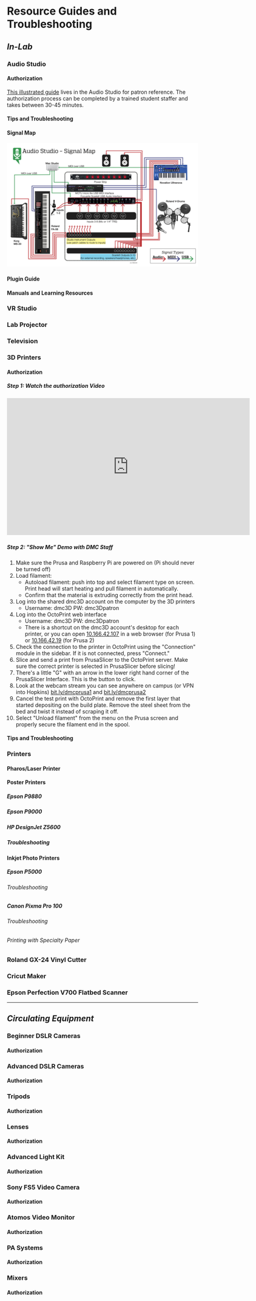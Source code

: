 # Resource Guides and Troubleshooting

## *In-Lab*

### Audio Studio
#### Authorization
[This illustrated guide](https://livejohnshopkins.sharepoint.com/:w:/s/DigitalMediaCenter225/EXS9dc6ti3NJrJeKm-3e1mIBW1_VtyuYvN6k5nPdrw2naQ?e=kMnIwL) lives in the Audio Studio for patron reference. The authorization process can be completed by a trained student staffer and takes between 30-45 minutes. 

#### Tips and Troubleshooting

#### Signal Map
![Audio Studio Signal Flow 2023](https://github.com/JHUDMC/Manual/blob/b106c86cf1ad9e11b76c5f76fe092c2b91169bb5/media/Audio%20Studio%20Signal%20Flow%202023.png)

#### Plugin Guide

#### Manuals and Learning Resources

### VR Studio

### Lab Projector

### Television

### 3D Printers

#### Authorization
##### Step 1: Watch the authorization Video

<p data-identifyelement="468" dir="ltr"><span data-identifyelement="469" dir="ltr" style="font-size: 16px;"><span class="fr-video fr-deletable fr-fvc fr-dvb fr-draggable"><iframe width="640" height="360" src="https://player.vimeo.com/video/672528585" frameborder="0" allowfullscreen="" class="fr-draggable" sandbox="allow-scripts allow-forms allow-same-origin allow-presentation"></iframe></span></span>
	<br>
</p>

##### Step 2: "Show Me" Demo with DMC Staff
1. Make sure the Prusa and Raspberry Pi are powered on (Pi should never be turned off)
2. Load filament:
   - Autoload filament: push into top and select filament type on screen. Print head will start heating and pull filament in automatically.
   - Confirm that the material is extruding correctly from the print head.
3. Log into the shared dmc3D account on the computer by the 3D printers 
   - Username: dmc3D PW: dmc3Dpatron
4. Log into the OctoPrint web interface 
   - Username: dmc3D PW: dmc3Dpatron
   - There is a shortcut on the dmc3D account's desktop for each printer, or you can open [10.166.42.107](http://10.166.42.107) in a web browser (for Prusa 1) or [10.166.42.19](http://10.166.42.19) (for Prusa 2)
5. Check the connection to the printer in OctoPrint using the "Connection" module in the sidebar. If it is not connected, press "Connect."
6. Slice and send a print from PrusaSlicer to the OctoPrint server. Make sure the correct printer is selected in PrusaSlicer before slicing!
7. There's a little "G" with an arrow in the lower right hand corner of the PrusaSlicer Interface. This is the button to click.
8. Look at the webcam stream you can see anywhere on campus (or VPN into Hopkins)
 [bit.ly/dmcprusa1](http://bit.ly/dmcprusa1) and [bit.ly/dmcprusa2](http://bit.ly/dmcprusa2)
1.  Cancel the test print with OctoPrint and remove the first layer that started depositing on the build plate. Remove the steel sheet from the bed and twist it instead of scraping it off.
2.  Select "Unload filament" from the menu on the Prusa screen and properly secure the filament end in the spool.
#### Tips and Troubleshooting

### Printers

#### Pharos/Laser Printer

#### Poster Printers

##### Epson P9880
##### Epson P9000
##### HP DesignJet Z5600
##### Troubleshooting

#### Inkjet Photo Printers
##### Epson P5000
###### Troubleshooting
##### Canon Pixma Pro 100
###### Troubleshooting
###### Printing with Specialty Paper

### Roland GX-24 Vinyl Cutter

### Cricut Maker

### Epson Perfection V700 Flatbed Scanner

---

## *Circulating Equipment*

### Beginner DSLR Cameras
#### Authorization

### Advanced DSLR Cameras
#### Authorization

### Tripods
#### Authorization

### Lenses
#### Authorization

### Advanced Light Kit
#### Authorization

### Sony FS5 Video Camera
#### Authorization

### Atomos Video Monitor
#### Authorization

### PA Systems
#### Authorization

### Mixers
#### Authorization
